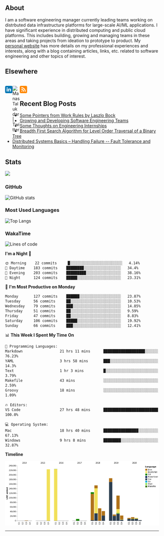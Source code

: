 ## About

I am a software engineering manager currently leading teams working on distrbuted data infrastructure platforms for large-scale AI/ML applications. I have significant experience in distributed computing and public cloud platforms. This includes building, growing and managing teams in these areas and taking projects from ideation to prototype to product. My [personal website](https://manastalukdar.github.io/) has more details on my professional experiences and interests, along with a blog containing articles, links, etc. related to software engineering and other topics of interest.

## Elsewhere

</br>

<a href="https://www.linkedin.com/in/manastalukdar" target="_blank">
  <img align="left" alt="Manas Talukdar | Linkedin" width="24px" src="https://raw.githubusercontent.com/edent/SuperTinyIcons/master/images/svg/linkedin.svg" />
</a>
<a href="https://www.twitter.com/manastalukdar" target="_blank">
  <img align="left" alt="Manas Talukdar | Twitter" width="24px" src="https://github.com/TheDudeThatCode/TheDudeThatCode/blob/master/Assets/Twitter.svg" />
</a>
<a href="https://manastalukdar.github.io/" target="_blank">
  <img align="left" alt="Manas Talukdar | Website" width="24px" src="https://github.com/edent/SuperTinyIcons/blob/master/images/svg/rss.svg" />
</a>

</br>

## Recent Blog Posts

<!-- BLOG:START -->
- [Some Pointers from Work Rules by Laszlo Bock](https://manastalukdar.github.io/blog/2020/01/25/work-rules-laszlo-bock-pointers/)
- [Growing and Developing Software Engineering Teams](https://manastalukdar.github.io/blog/2019/09/19/growing-developing-software-engineering-teams/)
- [Some Thoughts on Engineering Internships](https://manastalukdar.github.io/blog/2019/09/04/some-thoughts-on-engineering-internships/)
- [Breadth First Search Algorithm for Level Order Traversal of a Binary Tree](https://manastalukdar.github.io/blog/2019/08/29/breadth-first-search-binary-tree-level-order-traversal/)
- [Distributed Systems Basics – Handling Failure -- Fault Tolerance and Monitoring](https://manastalukdar.github.io/blog/2019/08/19/katemats-distributed-systems-fault-tolerance-monitoring/)
<!-- BLOG:END -->

## Stats

![](https://komarev.com/ghpvc/?username=manastalukdar)

### GitHub

![GitHub stats](https://github-readme-stats.vercel.app/api?username=manastalukdar&show_icons=true&hide_border=true&hide_rank=true&hide_title=true&icon_color=79ff97&text_color=cecac3&bg_color=4d4b4b)

### Most Used Languages

![Top Langs](https://github-readme-stats.vercel.app/api/top-langs/?username=manastalukdar&layout=compact&hide_border=true&hide_title=true&icon_color=79ff97&text_color=cecac3&bg_color=4d4b4b)

### WakaTime

<!--START_SECTION:waka-->
![Lines of code](https://img.shields.io/badge/From%20Hello%20World%20I%27ve%20Written-3.6%20million%20lines%20of%20code-blue)

**I'm a Night 🦉** 

```text
🌞 Morning    22 commits     █░░░░░░░░░░░░░░░░░░░░░░░░   4.14% 
🌆 Daytime    183 commits    ████████░░░░░░░░░░░░░░░░░   34.4% 
🌃 Evening    203 commits    █████████░░░░░░░░░░░░░░░░   38.16% 
🌙 Night      124 commits    █████░░░░░░░░░░░░░░░░░░░░   23.31%

```
📅 **I'm Most Productive on Monday** 

```text
Monday       127 commits    ██████░░░░░░░░░░░░░░░░░░░   23.87% 
Tuesday      56 commits     ██░░░░░░░░░░░░░░░░░░░░░░░   10.53% 
Wednesday    79 commits     ███░░░░░░░░░░░░░░░░░░░░░░   14.85% 
Thursday     51 commits     ██░░░░░░░░░░░░░░░░░░░░░░░   9.59% 
Friday       47 commits     ██░░░░░░░░░░░░░░░░░░░░░░░   8.83% 
Saturday     106 commits    █████░░░░░░░░░░░░░░░░░░░░   19.92% 
Sunday       66 commits     ███░░░░░░░░░░░░░░░░░░░░░░   12.41%

```


📊 **This Week I Spent My Time On** 

```text
💬 Programming Languages: 
Markdown                 21 hrs 11 mins      ███████████████████░░░░░░   76.23% 
YAML                     3 hrs 58 mins       ███░░░░░░░░░░░░░░░░░░░░░░   14.3% 
Text                     1 hr 3 mins         █░░░░░░░░░░░░░░░░░░░░░░░░   3.79% 
Makefile                 43 mins             ░░░░░░░░░░░░░░░░░░░░░░░░░   2.59% 
Groovy                   18 mins             ░░░░░░░░░░░░░░░░░░░░░░░░░   1.09%

🔥 Editors: 
VS Code                  27 hrs 48 mins      █████████████████████████   100.0%

💻 Operating System: 
Mac                      18 hrs 40 mins      ████████████████░░░░░░░░░   67.13% 
Windows                  9 hrs 8 mins        ████████░░░░░░░░░░░░░░░░░   32.87%

```

**Timeline**

![Chart not found](https://github.com/manastalukdar/manastalukdar/blob/master/charts/bar_graph.png) 


<!--END_SECTION:waka-->

---

<!--

**manastalukdar/manastalukdar** is a ✨ _special_ ✨ repository because its `README.md` (this file) appears on your GitHub profile.

Here are some ideas to get you started:

- 🔭 I’m currently working on ...
- 🌱 I’m currently learning ...
- 👯 I’m looking to collaborate on ...
- 🤔 I’m looking for help with ...
- 💬 Ask me about ...
- 📫 How to reach me: ...
- 😄 Pronouns: ...
- ⚡ Fun fact: ...
-->
